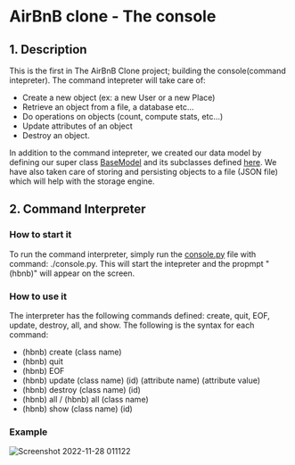 # AirBnB clone - The console
## 1. Description
This is the first in The AirBnB Clone project; building the console(command intepreter). The command intepreter will take care of:
- Create a new object (ex: a new User or a new Place)
- Retrieve an object from a file, a database etc…
- Do operations on objects (count, compute stats, etc…)
- Update attributes of an object
- Destroy an object.

In addition to the command intepreter, we created our data model by defining our super class [BaseModel](https://github.com/ZIHCO/AirBnB_clone/blob/master/models/base_model.py) and its subclasses defined [here](https://github.com/ZIHCO/AirBnB_clone/blob/master/models).
We have also taken care of storing and persisting objects to a file (JSON file) which will help with the storage engine.

## 2. Command Interpreter
### How to start it
To run the command interpreter, simply run the [console.py](https://github.com/ZIHCO/AirBnB_clone/blob/master/console.py) file with command: ./console.py.
This will start the intepreter and the propmpt "(hbnb)" will appear on the screen. 

### How to use it
The interpreter has the following commands defined: create, quit, EOF, update, destroy, all, and show. The following is the syntax for each command:
* (hbnb) create (class name)
* (hbnb) quit
* (hbnb) EOF
* (hbnb) update (class name) (id) (attribute name) (attribute value)
* (hbnb) destroy (class name) (id)
* (hbnb) all / (hbnb) all (class name)
* (hbnb) show (class name) (id)

### Example  
![Screenshot 2022-11-28 011122](https://user-images.githubusercontent.com/54947406/204164804-39664a08-c6d2-4df9-9aa5-53fdfd181f1b.jpg)

